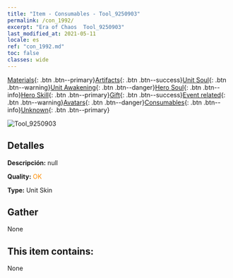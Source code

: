 ```yaml
---
title: "Item - Consumables - Tool_9250903"
permalink: /con_1992/
excerpt: "Era of Chaos  Tool_9250903"
last_modified_at: 2021-05-11
locale: es
ref: "con_1992.md"
toc: false
classes: wide
---
```

 [Materials](/ItemsES/){: .btn .btn--primary}[Artifacts](/ItemsES/Artifacts/){: .btn .btn--success}[Unit Soul](/ItemsES/UnitSoul/){: .btn .btn--warning}[Unit Awakening](/ItemsES/UnitAwakening/){: .btn .btn--danger}[Hero Soul](/ItemsES/HeroSoul/){: .btn .btn--info}[Hero Skill](/ItemsES/HeroSkill/){: .btn .btn--primary}[Gift](/ItemsES/Gift/){: .btn .btn--success}[Event related](/ItemsES/Events/){: .btn .btn--warning}[Avatars](/ItemsES/Avatars/){: .btn .btn--danger}[Consumables](/ItemsES/Consumables/){: .btn .btn--info}[Unknown](/ItemsES/Unknown/){: .btn .btn--primary}

 ![Tool_9250903](/images/u/ti_yanmodiancangpifu.jpg)

## Detalles
 **Descripción:** null

 **Quality:** <span style="color: #FF8C00">OK</span>

 **Type:** Unit Skin

## Gather

  None

## This item contains:

  None


